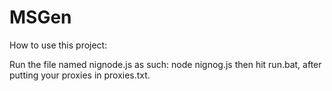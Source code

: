 # MSGen
How to use this project:

Run the file named nignode.js as such: node nignog.js then hit run.bat, after putting your proxies in proxies.txt.
